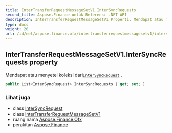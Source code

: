 ```yaml
---
title: InterTransferRequestMessageSetV1.InterSyncRequests
second_title: Aspose.Finance untuk Referensi .NET API
description: InterTransferRequestMessageSetV1 Properti. Mendapat atau menyetel koleksi dariInterSyncRequest .
type: docs
weight: 20
url: /id/net/aspose.finance.ofx/intertransferrequestmessagesetv1/intersyncrequests/
---
```

## InterTransferRequestMessageSetV1.InterSyncRequests property

Mendapat atau menyetel koleksi dari[`InterSyncRequest`](../../../aspose.finance.ofx.intertransfer/intersyncrequest/) .

```csharp
public List<InterSyncRequest> InterSyncRequests { get; set; }
```

### Lihat juga

* class [InterSyncRequest](../../../aspose.finance.ofx.intertransfer/intersyncrequest/)
* class [InterTransferRequestMessageSetV1](../)
* ruang nama [Aspose.Finance.Ofx](../../intertransferrequestmessagesetv1/)
* perakitan [Aspose.Finance](../../../)


